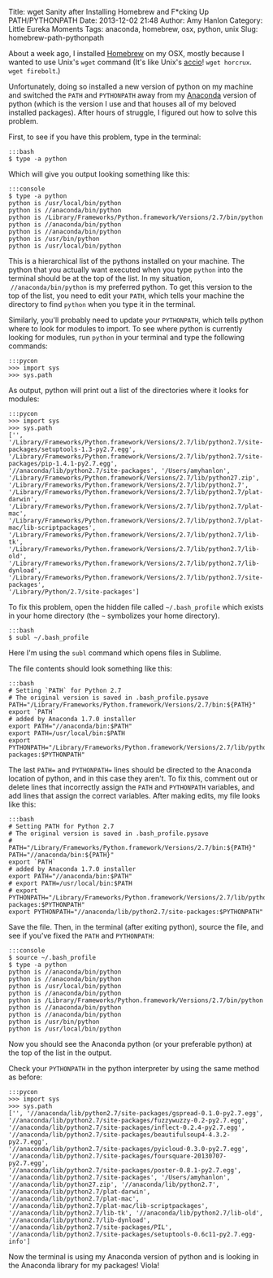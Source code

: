 Title: wget Sanity after Installing Homebrew and F*cking Up PATH/PYTHONPATH
Date: 2013-12-02 21:48
Author: Amy Hanlon
Category: Little Eureka Moments
Tags: anaconda, homebrew, osx, python, unix
Slug: homebrew-path-pythonpath

About a week ago, I installed [Homebrew] on my OSX, mostly because I wanted to use Unix's `wget` command (It's like Unix's [accio]! `wget horcrux`. `wget firebolt`.)

Unfortunately, doing so installed a new version of python on my machine and switched the `PATH` and `PYTHONPATH` away from my [Anaconda] version of python (which is the version I use and that houses all of my beloved installed packages). After hours of
struggle, I figured out how to solve this problem.

First, to see if you have this problem, type in the terminal:

	:::bash
	$ type -a python

Which will give you output looking something like this:

	:::console
	$ type -a python
	python is /usr/local/bin/python
	python is //anaconda/bin/python
	python is /Library/Frameworks/Python.framework/Versions/2.7/bin/python
	python is //anaconda/bin/python
	python is //anaconda/bin/python
	python is /usr/bin/python
	python is /usr/local/bin/python

This is a hierarchical list of the pythons installed on your machine.
The python that you actually want executed when you type `python` into
the terminal should be at the top of the list. In my situation,
 `//anaconda/bin/python` is my preferred python. To get this version to
the top of the list, you need to edit your `PATH`, which tells your
machine the directory to find `python` when you type it in the terminal.

Similarly, you'll probably need to update your `PYTHONPATH`, which tells
python where to look for modules to import. To see where python is
currently looking for modules, run `python` in your terminal and type the
following commands:

	:::pycon
	>>> import sys
	>>> sys.path

As output, python will print out a list of the directories where it
looks for modules:

	:::pycon
	>>> import sys
	>>> sys.path
	['',
	'/Library/Frameworks/Python.framework/Versions/2.7/lib/python2.7/site-packages/setuptools-1.3-py2.7.egg',
	'/Library/Frameworks/Python.framework/Versions/2.7/lib/python2.7/site-packages/pip-1.4.1-py2.7.egg',
	'//anaconda/lib/python2.7/site-packages', '/Users/amyhanlon',
	'/Library/Frameworks/Python.framework/Versions/2.7/lib/python27.zip',
	'/Library/Frameworks/Python.framework/Versions/2.7/lib/python2.7',
	'/Library/Frameworks/Python.framework/Versions/2.7/lib/python2.7/plat-darwin',
	'/Library/Frameworks/Python.framework/Versions/2.7/lib/python2.7/plat-mac',
	'/Library/Frameworks/Python.framework/Versions/2.7/lib/python2.7/plat-mac/lib-scriptpackages',
	'/Library/Frameworks/Python.framework/Versions/2.7/lib/python2.7/lib-tk',
	'/Library/Frameworks/Python.framework/Versions/2.7/lib/python2.7/lib-old',
	'/Library/Frameworks/Python.framework/Versions/2.7/lib/python2.7/lib-dynload',
	'/Library/Frameworks/Python.framework/Versions/2.7/lib/python2.7/site-packages',
	'/Library/Python/2.7/site-packages']

To fix this problem, open the hidden file called `~/.bash_profile` which exists in your home directory (the `~` symbolizes your home directory).

	:::bash
	$ subl ~/.bash_profile

Here I'm using the `subl` command which opens files in Sublime.

The file contents should look something like this:

	:::bash
	# Setting `PATH` for Python 2.7
	# The original version is saved in .bash_profile.pysave
	PATH="/Library/Frameworks/Python.framework/Versions/2.7/bin:${PATH}"
	export `PATH`
	# added by Anaconda 1.7.0 installer
	export PATH="//anaconda/bin:$PATH"
	export PATH=/usr/local/bin:$PATH
	export PYTHONPATH="/Library/Frameworks/Python.framework/Versions/2.7/lib/python2.7/site-packages:$PYTHONPATH"

The last `PATH=` and `PYTHONPATH=` lines should be directed to the Anaconda location of python, and in this case they aren't. To fix this, comment out or delete lines that incorrectly assign the `PATH` and `PYTHONPATH` variables, and
add lines that assign the correct variables. After making edits, my file looks like this:

	:::bash
	# Setting PATH for Python 2.7
	# The original version is saved in .bash_profile.pysave
	#
	PATH="/Library/Frameworks/Python.framework/Versions/2.7/bin:${PATH}"
	PATH="//anaconda/bin:${PATH}"
	export `PATH`
	# added by Anaconda 1.7.0 installer
	export PATH="//anaconda/bin:$PATH"
	# export PATH=/usr/local/bin:$PATH
	# export
	PYTHONPATH="/Library/Frameworks/Python.framework/Versions/2.7/lib/python2.7/site-packages:$PYTHONPATH"
	export PYTHONPATH="//anaconda/lib/python2.7/site-packages:$PYTHONPATH"

Save the file. Then, in the terminal (after exiting python), source the
file, and see if you've fixed the `PATH` and `PYTHONPATH`:

	:::console
	$ source ~/.bash_profile
	$ type -a python
	python is //anaconda/bin/python
	python is //anaconda/bin/python
	python is /usr/local/bin/python
	python is //anaconda/bin/python
	python is /Library/Frameworks/Python.framework/Versions/2.7/bin/python
	python is //anaconda/bin/python
	python is //anaconda/bin/python
	python is /usr/bin/python
	python is /usr/local/bin/python

Now you should see the Anaconda python (or your preferable python) at
the top of the list in the output.


Check your `PYTHONPATH` in the python interpreter by using the same method as before:

	:::pycon
	>>> import sys
	>>> sys.path
	['', '//anaconda/lib/python2.7/site-packages/gspread-0.1.0-py2.7.egg',
	'//anaconda/lib/python2.7/site-packages/fuzzywuzzy-0.2-py2.7.egg',
	'//anaconda/lib/python2.7/site-packages/inflect-0.2.4-py2.7.egg',
	'//anaconda/lib/python2.7/site-packages/beautifulsoup4-4.3.2-py2.7.egg',
	'//anaconda/lib/python2.7/site-packages/pyicloud-0.3.0-py2.7.egg',
	'//anaconda/lib/python2.7/site-packages/foursquare-20130707-py2.7.egg',
	'//anaconda/lib/python2.7/site-packages/poster-0.8.1-py2.7.egg',
	'//anaconda/lib/python2.7/site-packages', '/Users/amyhanlon',
	'//anaconda/lib/python27.zip', '//anaconda/lib/python2.7',
	'//anaconda/lib/python2.7/plat-darwin',
	'//anaconda/lib/python2.7/plat-mac',
	'//anaconda/lib/python2.7/plat-mac/lib-scriptpackages',
	'//anaconda/lib/python2.7/lib-tk', '//anaconda/lib/python2.7/lib-old',
	'//anaconda/lib/python2.7/lib-dynload',
	'//anaconda/lib/python2.7/site-packages/PIL',
	'//anaconda/lib/python2.7/site-packages/setuptools-0.6c11-py2.7.egg-info']

Now the terminal is using my Anaconda version of python and is looking
in the Anaconda library for my packages! Viola!

  [Homebrew]: http://brew.sh/
  [accio]: http://en.wikipedia.org/wiki/List_of_spells_in_Harry_Potter
  [Anaconda]: https://store.continuum.io/cshop/anaconda/
